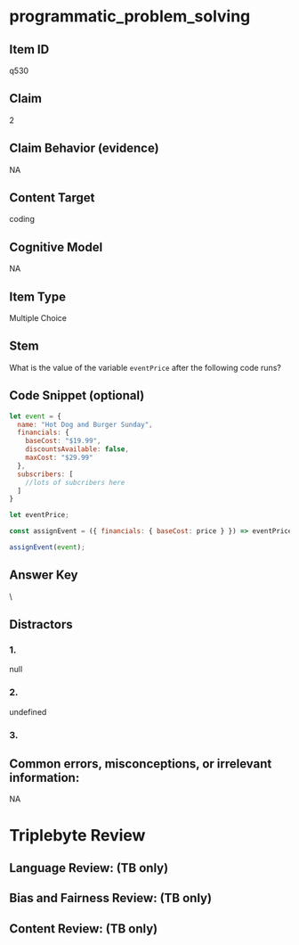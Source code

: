 # programmatic_problem_solving

## Item ID
q530

## Claim
2

## Claim Behavior (evidence)
NA

## Content Target
coding

## Cognitive Model
NA

## Item Type
Multiple Choice

## Stem
What is the value of the variable `eventPrice` after the following code runs?

## Code Snippet (optional)
```javascript
let event = {
  name: "Hot Dog and Burger Sunday",
  financials: {
    baseCost: "$19.99",
    discountsAvailable: false,
    maxCost: "$29.99"
  },
  subscribers: [
    //lots of subcribers here
  ]
}

let eventPrice;

const assignEvent = ({ financials: { baseCost: price } }) => eventPrice = price;

assignEvent(event);
```

## Answer Key
\

## Distractors

### 1.
null

### 2.
undefined

### 3.


## Common errors, misconceptions, or irrelevant information:
NA

# Triplebyte Review


## Language Review: (TB only)


## Bias and Fairness Review: (TB only)


## Content Review: (TB only)


